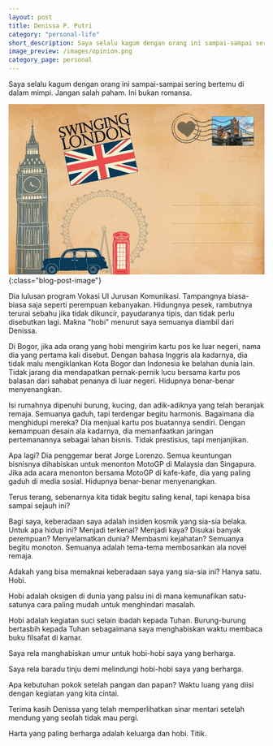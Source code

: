 ```yaml
---
layout: post
title: Denissa P. Putri
category: "personal-life"
short_description: Saya selalu kagum dengan orang ini sampai-sampai sering bertemu di dalam mimpi. Jangan salah paham. Ini bukan romansa.
image_preview: /images/opinion.png
category_page: personal
---
```


Saya selalu kagum dengan orang ini sampai-sampai sering bertemu di dalam mimpi.
Jangan salah paham. Ini bukan romansa.

![respect!](/images/denissa.jpg){:class="blog-post-image"}

Dia lulusan program Vokasi UI Jurusan Komunikasi. Tampangnya biasa-biasa saja
seperti perempuan kebanyakan. Hidungnya pesek, rambutnya terurai sebahu jika
tidak dikuncir, payudaranya tipis, dan tidak perlu disebutkan lagi. Makna
"hobi" menurut saya semuanya diambil dari Denissa.

Di Bogor, jika ada orang yang hobi mengirim kartu pos ke luar negeri, nama dia
yang pertama kali disebut. Dengan bahasa Inggris ala kadarnya, dia tidak malu
mengiklankan Kota Bogor dan Indonesia ke belahan dunia lain. Tidak jarang dia
mendapatkan pernak-pernik lucu bersama kartu pos balasan dari sahabat
penanya di luar negeri. Hidupnya benar-benar menyenangkan.

Isi rumahnya dipenuhi burung, kucing, dan adik-adiknya yang telah beranjak
remaja. Semuanya gaduh, tapi terdengar begitu harmonis. Bagaimana dia
menghidupi mereka? Dia menjual kartu pos buatannya sendiri. Dengan kemampuan
desain ala kadarnya, dia memanfaatkan jaringan pertemanannya sebagai lahan
bisnis. Tidak prestisius, tapi menjanjikan.

Apa lagi? Dia penggemar berat Jorge Lorenzo. Semua keuntungan bisnisnya
dihabiskan untuk menonton MotoGP di Malaysia dan Singapura.
Jika ada acara menonton bersama MotoGP di kafe-kafe, dia yang paling
gaduh di media sosial. Hidupnya benar-benar menyenangkan.

Terus terang, sebenarnya kita tidak begitu saling kenal, tapi kenapa bisa
sampai sejauh ini?

Bagi saya, keberadaan saya adalah insiden kosmik yang sia-sia belaka.
Untuk apa hidup ini? Menjadi terkenal? Menjadi kaya? Disukai banyak perempuan?
Menyelamatkan dunia? Membasmi kejahatan? Semuanya begitu monoton.
Semuanya adalah tema-tema membosankan ala novel remaja.

Adakah yang bisa memaknai keberadaan saya yang sia-sia ini? Hanya satu. Hobi.

Hobi adalah oksigen di dunia yang palsu ini di mana kemunafikan
satu-satunya cara paling mudah untuk menghindari masalah.

Hobi adalah kegiatan suci selain ibadah kepada Tuhan. Burung-burung
bertasbih kepada Tuhan sebagaimana saya menghabiskan waktu membaca
buku filsafat di kamar.

Saya rela manghabiskan umur untuk hobi-hobi saya yang berharga.

Saya rela baradu tinju demi melindungi hobi-hobi saya yang berharga.

Apa kebutuhan pokok setelah pangan dan papan? Waktu luang yang diisi
dengan kegiatan yang kita cintai.

Terima kasih Denissa yang telah memperlihatkan sinar mentari setelah mendung
yang seolah tidak mau pergi.

Harta yang paling berharga adalah keluarga dan hobi. Titik.
